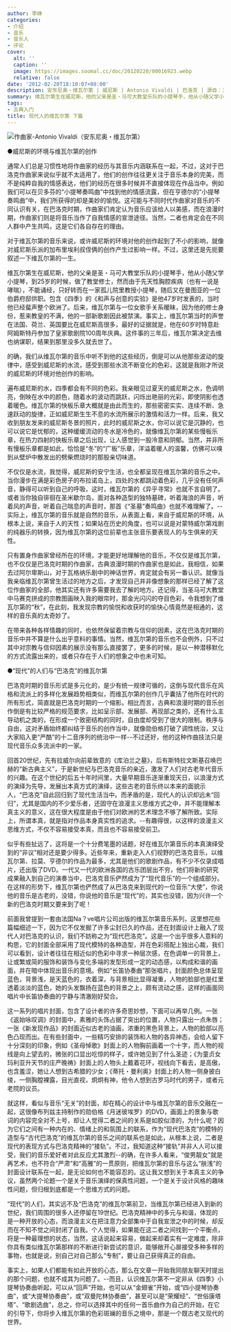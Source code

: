 ```yaml
---
author: 李峥
categories:
- 介绍
- 音乐
- 音乐人
- 评论
cover:
  alt: ''
  caption: ''
  image: https://images.soomal.cc/doc/20120220/00016923.webp
  relative: false
date: '2012-02-20T18:10:07+08:00'
description: 安东尼奥・维瓦尔第 | 威尼斯 | Antonio Vivaldi | 巴洛克 | 源自：三联爱乐 | 版权：转载 |  平均/总评分：10.00/50
summary: 维瓦尔第生在威尼斯，他的父亲是圣・马可大教堂乐队的小提琴手，他从小随父学小提琴，到25岁的时候，做了教堂修士，然而由于先天性胸腔疾病（也有一说是哮喘），不能诵经，只好转而在一家孤儿院里教授小提琴，随后又在曼图亚的一位伯爵府邸供职。包含《四季》的《和声与创意的实验》是他47岁时发表的，当时他已经蜚声整个欧洲了……
tags:
- 古典入门
title: 现代人的维瓦尔第 下篇
---
```


![作曲家-Antonio Vivaldi（安东尼奥・维瓦尔第）](https://images.soomal.cc/doc/20120220/00016923.webp)



●威尼斯的环境与维瓦尔第的创作

通常人们总是习惯性地将作曲家的经历与其音乐内涵联系在一起，不过，这对于巴洛克作曲家来说似乎就不太适用了，他们的创作往往更关注于音乐本身的完美，而不是纯粹自我的情感表达，他们的经历在很多时候并不直接体现在作品当中。例如我们可以在贝多芬的“小提琴奏鸣曲”中找到他的情感流露，但在亨德尔的“小提琴奏鸣曲”中，我们所获得的却是美妙的愉悦。这可能与不同时代作曲家对音乐的不同认识有关，在巴洛克时期，作曲家们肯定认为音乐应该给人以美感，而在浪漫时期，作曲家们则是将音乐当作了自我情感的宣泄途径。当然，二者也肯定会在不同人群中产生共鸣，这是它们各自存在的理由。

对于维瓦尔第的音乐来说，或许威尼斯的环境对他的创作起到了不小的影响，就像对威尼斯乐派的加布里埃利叔侄俩的创作产生过影响一样。不过，这里还是先扼要叙述一下维瓦尔第的一生。

维瓦尔第生在威尼斯，他的父亲是圣・马可大教堂乐队的小提琴手，他从小随父学小提琴，到25岁的时候，做了教堂修士，然而由于先天性胸腔疾病（也有一说是哮喘），不能诵经，只好转而在一家孤儿院里教授小提琴，随后又在曼图亚的一位伯爵府邸供职。包含《四季》的《和声与创意的实验》是他47岁时发表的，当时他已经蜚声整个欧洲了。后来，维瓦尔第与一位女歌手关系暧昧，因为他的修士身份，惹来教皇的不满，他的一部新歌剧因此被禁演。事实上，维瓦尔第当时的声誉在法国、荷兰、英国要比在威尼斯高很多，最好的证据就是，他在60岁时特意赴阿姆斯特丹参加了皇家歌剧院100周年庆典。这件事的三年后，维瓦尔第决定去维也纳谋职，结果到那里没多久就去世了。

的确，我们从维瓦尔第的音乐中听不到他的这些经历，倒是可以从他那些波动的旋律中，感受到威尼斯的水流，感受到那些水流不断变化的色彩，这就是我刚才所说的威尼斯的环境对他创作的影响。

遍布威尼斯的水，四季都会有不同的色彩。我亲眼见过夏天的威尼斯之水，色调明亮，倒映在水中的颜色，随着水的波动而跳跃，闪烁出艳丽的光彩，即使阴影也透着暖色。维瓦尔第的快板乐章大概就是由此而生的，那些密密实实、连续不断、急速跃动的旋律，正如威尼斯生生不息的水流所展示的激情和活力一样。后来，我又收到朋友发来的威尼斯冬景的照片，此时的威尼斯之水，你可以说它是沉静的，也可以说它是忧郁的，这种缓缓流动的冬水是冷色的，就像维瓦尔第的某些慢板乐章，在热力四射的快板乐章之后出现，让人感觉到一股冷意和阴郁。当然，并非所有慢板乐章都是如此，恰恰是“冬”的“广板”乐章，洋溢着暖人的温馨，仿佛可以嗅到从壁炉中散发出的劈柴燃烧时的那股亲切味道。

不仅仅是水流，我觉得，威尼斯的安宁生活，也全都呈现在维瓦尔第的音乐之中。当你漫步在满是彩色房子的布拉诺岛上，四处的水都跳动着色彩，几乎没有任何声音，静得可以听到自己的呼吸，这时，维瓦尔第的《异乎寻常》也就不言自明了。或者当你独自徘徊在圣米歇尔岛，面对各种造型的独特墓碑，听着海浪的声音，听着风的声音，听着自己喘息的声音时，那首《“圣墓”奏鸣曲》也就不难理解了。--实际上，维瓦尔第的音乐就是自然的音乐，从表面上看，来自于威尼斯的环境，从根本上说，来自于人的天性；如果站在历史的角度，也可以说是对蒙特威尔第戏剧的纯器乐的转换，因为维瓦尔第的这位前辈也主张音乐要表现人的与生俱来的天性。

只有置身作曲家曾经所在的环境，才能更好地理解他的音乐，不仅仅是维瓦尔第，也不仅仅是巴洛克时期的作曲家，古典浪漫时期的作曲家也是如此，我相信，如果去过阿尔卑斯山，对于瓦格纳乐剧中的神话世界，肯定就会有另一番认识。就像当我亲临维瓦尔第曾生活过的地方之后，才发现自己并非像想象的那样已经了解了这位作曲家的全部，他其实还有许多需要我去了解的地方。还记得，当圣马可大教堂中马赛克拼成的宗教图画映入我的眼帘时，那金光闪闪的夺目色彩，令我想到了维瓦尔第的“秋”，在此刻，我发现宗教的愉悦和收获时的愉快心情竟然是相通的，这样的音乐真的太奇妙了。

在带来各种各样情趣的同时，也依然保留着宗教与信仰的因素，这在巴洛克时期的音乐中并不算是什么出乎意料的事情。当然，维瓦尔第的音乐也不会例外，只不过其中对宗教与信仰因素的展示没有那么直接罢了，更多的时候，是以一种潜移默化的方式流露出来的，或者只存在于人们的想象之中也未可知。

●“现代”的人们与“巴洛克”的维瓦尔第

巴洛克时期的音乐形式是多元化的，是少有统一规律可循的，这倒与现代音乐在风格和流派上的多样化发展趋势相类似，而维瓦尔第的创作几乎囊括了他所在时代的所有形式，简直就是巴洛克时期的一个缩影。相比而言，古典和浪漫时期的音乐创作倒是有比较严格的规范要求，比如呈示部、发展部、再现部之类的，还有什么主导动机之类的，在形成一个致密结构的同时，自由度却受到了很大的限制。秩序与自由，这对矛盾始终都纠结于音乐的创作当中，就像勋伯格打破了调性统治，又让大家陷入更“严酷”的十二音序列的统治中一样--不过还好，他的这种作曲技法只是现代音乐众多流派中的一家。

回首20世纪，先有拉威尔向前辈致意的《库泊兰之墓》，后有斯特拉文斯基召唤巴赫的“新古典主义”，于是新世纪与巴洛克音乐的亲近，激发了人们对古老年代音乐的兴趣。在这个世纪的后五十年时间里，大量早期音乐逐渐重现天日，以浪漫方式的演绎为先导，发展出本真方式的演绎，这些古老的音乐终以本来的面貌示人，“巴洛克”自此回归到了现代生活当中。而矛盾的是，现代人的认识却远未“回归”，尤其是国内的不少爱乐者，还固守在浪漫主义思维方式之中，并不能理解本真主义的意义，这在很大程度是由于他们对欧洲的艺术理念不够了解所致。实际上，所谓本真，就是指对作品本身真实性的追求。--有趣得很，以这样的浪漫主义思维方式，不仅不容易接受本真，而且也不容易接受前卫。

似乎有些扯远了，这将是一个十分费笔墨的话题，好在维瓦尔第音乐的本真演绎受到的“非议”相对还是要少得多。近些年来，重新走入人们视野的巴洛克音乐，以维瓦尔第、拉莫、亨德尔的作品为最多，尤其是他们的歌剧作品，有不少不仅录成唱片，还出版了DVD。一代又一代的欧洲各国的古乐团层出不穷，他们将新的研究成果融入到自己的演奏当中，巴洛克音乐俨然成为了“现代音乐”的一个组成部分。在这样的形势下，维瓦尔第也俨然成了从巴洛克来到现代的一位音乐“大使”，你说他的音乐是古老的，没错，你说他的音乐是“现代”的，其实也没错，因为兴许一个新的巴洛克时期又要来到了呢！

前面我曾提到一套由法国Na？ve唱片公司出版的维瓦尔第音乐系列，这里想花些篇幅细述一下，因为它不仅发掘了许多尘封已久的作品，还在封面设计上融入了现代人对巴洛克的认识，我们不妨称之为“现代巴洛克”。这是一个出乎很多人意料的构思，它的封面全部采用了现代模特的各种造型，并在色彩搭配上独出心裁，我们可以看到，设计者往往在相近似的色彩中寻求一种层次感，在色调单一的背景上，让或繁或简的服饰和装饰与变化多端的发型形成一定的动态感，以构成和谐的画面，并在暗中体现出音乐的意境。例如“长笛协奏曲”那张唱片，封面颜色总体呈现蓝色，背景浅，是天蓝色的，衣着深，与背景相比显得凝重，人物的脸部也是红里透着淡淡的蓝色，她的头发飘扬在蓝色的背景之上，颇有流动之感，这样的画面同唱片中长笛协奏曲的宁静与清澈刚好契合。

这一系列的唱片封面，包含了设计者的许多奇思妙想，下面可以再举几例。一张《返始咏叹调》的封面中，素雅的头饰占据了突出的位置，人物只露出一点朱唇；一张《新发现作品》的封面近似古老的油画，浓重的黑色背景上，人物的脸部以亮色凸现而出。在有些封面中，一些精巧安排的装饰和人物的各异神态，会给人留下十分深刻的印象，例如《圣母悼歌》封面上的人物胸前画着一个十字，而人物的视线是向上望去的，微张的口显出吃惊的样子，或许她见到了什么圣迹；《为童贞女玛利亚升天节的庄严晚祷》封面上的人物头上戴着花环，视线向下看去，是高傲，也含羞涩，她让人想到古希腊的少女；《蒂托・曼利奥》封面上的人物一侧身披白绫，一侧胸膛裸露，目光直视，炯炯有神，他令人想到古罗马时代的男子，或者元老院的议员。

就这样，看似与音乐“无关”的封面，却在精心的设计中与维瓦尔第的音乐交融在一起，这很像布列兹主持制作的勋伯格《月迷彼埃罗》的DVD，画面上的景象与歌词的内容完全对不上号，却让人觉得二者之间的关系是如胶似漆的，为什么呢？因为它们之间有一种内在的、情绪上的和氛围上的联系，作为“现代巴洛克”的模特的造型与“古代巴洛克”的维瓦尔第的音乐之间的联系也是如此，从根本上说，二者是现代的表现方式与巴洛克精神的“接轨”。不过，我知道这种“接轨”并非人人可以接受，我们的音乐爱好者对此反应尤其激烈--的确，在许多人看来，“俊男靓女”就是再艺术，也不符合“严肃”和“高雅”的一贯原则，把维瓦尔第的音乐与这么“肤浅”的封面设计联系在一起，是无论如何也不能容忍的。这让我又想到关于本真主义的争议，虽然两个论题一个是关于音乐演绎的保真性问题，一个是关于设计风格的趣味性问题，但归根到底都是一个思维方式的问题。

“现代”的人们，其实远不及“巴洛克”的维瓦尔第前卫，当维瓦尔第已经进入到新的世纪，我们周围的很多人还停留在19世纪。巴洛克精神中的多元与和谐，体现的是一种开放的心态，而浪漫主义在把注意力全部集中于自我宣泄之中的时候，却反而在不知不觉之间封闭了自我。个人觉得，如果能在这二者之间找到一个平衡点，将是一种最理想的状态，当然，这话说起来容易，做起来却着实有一定难度，除非你具有类似维瓦尔第那样的不断进行新尝试的意识，能够敞开心扉接受多种多样的事物，也就是说，别自己对自己那么“专制”，要让自己获得真正的自由。

事实上，如果人们都能有如此开放的心态，那么在文章一开始我同朋友聊天时提出的那个问题，也就不成其为问题了。--而且，认识维瓦尔第不一定非从《四季》小提琴协奏曲听起，可以从“回声”开始，也可以从“金翅雀”开始，或“四小提琴协奏曲”，或“大提琴协奏曲”，或“双曼陀林协奏曲”，甚至可以是“荣耀经”、“世俗康塔塔”、“歌剧选曲”，总之，你可以选择其中的任何一首乐曲作为自己的开始，在它的引导下，你将步入维瓦尔第的色彩斑斓的音乐之境中，那是一个既古老又现代的世界。